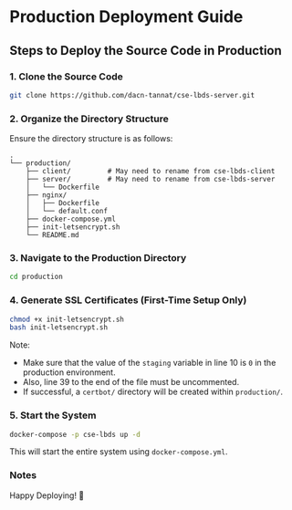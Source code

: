 # Production Deployment Guide

## Steps to Deploy the Source Code in Production

### 1. Clone the Source Code

```bash
git clone https://github.com/dacn-tannat/cse-lbds-server.git
```

### 2. Organize the Directory Structure

Ensure the directory structure is as follows:

```
.
└── production/
    ├── client/         # May need to rename from cse-lbds-client
    ├── server/         # May need to rename from cse-lbds-server
    │   └── Dockerfile
    ├── nginx/
    │   ├── Dockerfile
    │   └── default.conf
    ├── docker-compose.yml
    ├── init-letsencrypt.sh
    └── README.md
```

### 3. Navigate to the Production Directory

```bash
cd production
```

### 4. Generate SSL Certificates (First-Time Setup Only)

```bash
chmod +x init-letsencrypt.sh
bash init-letsencrypt.sh
```

Note:

- Make sure that the value of the `staging` variable in line 10 is `0` in the production environment.
- Also, line 39 to the end of the file must be uncommented.
- If successful, a `certbot/` directory will be created within `production/`.

### 5. Start the System

```bash
docker-compose -p cse-lbds up -d
```

This will start the entire system using `docker-compose.yml`.

### Notes

Happy Deploying! 🚀
